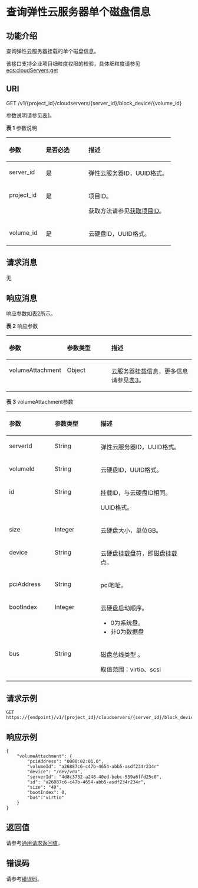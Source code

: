 # 查询弹性云服务器单个磁盘信息<a name="ZH-CN_TOPIC_0167811961"></a>

## 功能介绍<a name="zh-cn_topic_0101860614_section61843920"></a>

查询弹性云服务器挂载的单个磁盘信息。

该接口支持企业项目细粒度权限的校验，具体细粒度请参见   [ecs:cloudServers:get](磁盘管理（API授权）.md)

## URI<a name="zh-cn_topic_0101860614_section19724370"></a>

GET /v1/\{project\_id\}/cloudservers/\{server\_id\}/block\_device/\{volume\_id\}

参数说明请参见[表1](#table179834801714)。

**表 1**  参数说明

<a name="table179834801714"></a>
<table><thead align="left"><tr id="row979920482179"><th class="cellrowborder" valign="top" width="22.322232223222326%" id="mcps1.2.4.1.1"><p id="p15031357201719"><a name="p15031357201719"></a><a name="p15031357201719"></a>参数</p>
</th>
<th class="cellrowborder" valign="top" width="25.872587258725872%" id="mcps1.2.4.1.2"><p id="p65038576174"><a name="p65038576174"></a><a name="p65038576174"></a>是否必选</p>
</th>
<th class="cellrowborder" valign="top" width="51.805180518051806%" id="mcps1.2.4.1.3"><p id="p650335714175"><a name="p650335714175"></a><a name="p650335714175"></a>描述</p>
</th>
</tr>
</thead>
<tbody><tr id="row9799184841719"><td class="cellrowborder" valign="top" width="22.322232223222326%" headers="mcps1.2.4.1.1 "><p id="p35032057131719"><a name="p35032057131719"></a><a name="p35032057131719"></a>server_id</p>
</td>
<td class="cellrowborder" valign="top" width="25.872587258725872%" headers="mcps1.2.4.1.2 "><p id="p145034574175"><a name="p145034574175"></a><a name="p145034574175"></a>是</p>
</td>
<td class="cellrowborder" valign="top" width="51.805180518051806%" headers="mcps1.2.4.1.3 "><p id="p12503957111716"><a name="p12503957111716"></a><a name="p12503957111716"></a><span id="text15503357171711"><a name="text15503357171711"></a><a name="text15503357171711"></a>弹性云服务器</span>ID，UUID格式。</p>
</td>
</tr>
<tr id="row1799144813175"><td class="cellrowborder" valign="top" width="22.322232223222326%" headers="mcps1.2.4.1.1 "><p id="p1250365716175"><a name="p1250365716175"></a><a name="p1250365716175"></a>project_id</p>
</td>
<td class="cellrowborder" valign="top" width="25.872587258725872%" headers="mcps1.2.4.1.2 "><p id="p75031757181718"><a name="p75031757181718"></a><a name="p75031757181718"></a>是</p>
</td>
<td class="cellrowborder" valign="top" width="51.805180518051806%" headers="mcps1.2.4.1.3 "><p id="p6503145716174"><a name="p6503145716174"></a><a name="p6503145716174"></a>项目ID。</p>
<p id="p1850335731712"><a name="p1850335731712"></a><a name="p1850335731712"></a>获取方法请参见<a href="获取项目ID.md">获取项目ID</a>。</p>
</td>
</tr>
<tr id="row12799248151714"><td class="cellrowborder" valign="top" width="22.322232223222326%" headers="mcps1.2.4.1.1 "><p id="p125031357101710"><a name="p125031357101710"></a><a name="p125031357101710"></a>volume_id</p>
</td>
<td class="cellrowborder" valign="top" width="25.872587258725872%" headers="mcps1.2.4.1.2 "><p id="p1650315791714"><a name="p1650315791714"></a><a name="p1650315791714"></a>是</p>
</td>
<td class="cellrowborder" valign="top" width="51.805180518051806%" headers="mcps1.2.4.1.3 "><p id="p1950313575172"><a name="p1950313575172"></a><a name="p1950313575172"></a>云硬盘ID，UUID格式。</p>
</td>
</tr>
</tbody>
</table>

## 请求消息<a name="zh-cn_topic_0101860614_section43301605"></a>

无

## 响应消息<a name="zh-cn_topic_0101860614_section54170131"></a>

响应参数如[表2](#table11593131681815)所示。

**表 2**  响应参数

<a name="table11593131681815"></a>
<table><thead align="left"><tr id="row19593141681819"><th class="cellrowborder" valign="top" width="24.552455245524552%" id="mcps1.2.4.1.1"><p id="p11396720141819"><a name="p11396720141819"></a><a name="p11396720141819"></a>参数</p>
</th>
<th class="cellrowborder" valign="top" width="25.382538253825388%" id="mcps1.2.4.1.2"><p id="p10396820131815"><a name="p10396820131815"></a><a name="p10396820131815"></a>参数类型</p>
</th>
<th class="cellrowborder" valign="top" width="50.065006500650064%" id="mcps1.2.4.1.3"><p id="p203961520151813"><a name="p203961520151813"></a><a name="p203961520151813"></a>描述</p>
</th>
</tr>
</thead>
<tbody><tr id="row1459315162187"><td class="cellrowborder" valign="top" width="24.552455245524552%" headers="mcps1.2.4.1.1 "><p id="p14396132001820"><a name="p14396132001820"></a><a name="p14396132001820"></a>volumeAttachment</p>
</td>
<td class="cellrowborder" valign="top" width="25.382538253825388%" headers="mcps1.2.4.1.2 "><p id="p16396192001818"><a name="p16396192001818"></a><a name="p16396192001818"></a>Object</p>
</td>
<td class="cellrowborder" valign="top" width="50.065006500650064%" headers="mcps1.2.4.1.3 "><p id="p19396152051810"><a name="p19396152051810"></a><a name="p19396152051810"></a><span id="text14396620201814"><a name="text14396620201814"></a><a name="text14396620201814"></a>云服务器</span>挂载信息，更多信息请参见<a href="#table1128997111919">表3</a>。</p>
</td>
</tr>
</tbody>
</table>

**表 3**  volumeAttachment参数

<a name="table1128997111919"></a>
<table><thead align="left"><tr id="row02895751919"><th class="cellrowborder" valign="top" width="24.552455245524552%" id="mcps1.2.4.1.1"><p id="p6305121701919"><a name="p6305121701919"></a><a name="p6305121701919"></a>参数</p>
</th>
<th class="cellrowborder" valign="top" width="24.69246924692469%" id="mcps1.2.4.1.2"><p id="p183051517181917"><a name="p183051517181917"></a><a name="p183051517181917"></a>参数类型</p>
</th>
<th class="cellrowborder" valign="top" width="50.75507550755075%" id="mcps1.2.4.1.3"><p id="p14305151711197"><a name="p14305151711197"></a><a name="p14305151711197"></a>描述</p>
</th>
</tr>
</thead>
<tbody><tr id="row1028913718198"><td class="cellrowborder" valign="top" width="24.552455245524552%" headers="mcps1.2.4.1.1 "><p id="p12305151771919"><a name="p12305151771919"></a><a name="p12305151771919"></a>serverId</p>
</td>
<td class="cellrowborder" valign="top" width="24.69246924692469%" headers="mcps1.2.4.1.2 "><p id="p193051817181917"><a name="p193051817181917"></a><a name="p193051817181917"></a>String</p>
</td>
<td class="cellrowborder" valign="top" width="50.75507550755075%" headers="mcps1.2.4.1.3 "><p id="p143055174191"><a name="p143055174191"></a><a name="p143055174191"></a><span id="text23052017131910"><a name="text23052017131910"></a><a name="text23052017131910"></a>弹性云服务器</span>ID，UUID格式。</p>
</td>
</tr>
<tr id="row2028997121920"><td class="cellrowborder" valign="top" width="24.552455245524552%" headers="mcps1.2.4.1.1 "><p id="p19305171718198"><a name="p19305171718198"></a><a name="p19305171718198"></a>volumeId</p>
</td>
<td class="cellrowborder" valign="top" width="24.69246924692469%" headers="mcps1.2.4.1.2 "><p id="p930541714196"><a name="p930541714196"></a><a name="p930541714196"></a>String</p>
</td>
<td class="cellrowborder" valign="top" width="50.75507550755075%" headers="mcps1.2.4.1.3 "><p id="p8305917191913"><a name="p8305917191913"></a><a name="p8305917191913"></a>云硬盘ID，UUID格式。</p>
</td>
</tr>
<tr id="row17289478197"><td class="cellrowborder" valign="top" width="24.552455245524552%" headers="mcps1.2.4.1.1 "><p id="p73057174196"><a name="p73057174196"></a><a name="p73057174196"></a>id</p>
</td>
<td class="cellrowborder" valign="top" width="24.69246924692469%" headers="mcps1.2.4.1.2 "><p id="p123052017201915"><a name="p123052017201915"></a><a name="p123052017201915"></a>String</p>
</td>
<td class="cellrowborder" valign="top" width="50.75507550755075%" headers="mcps1.2.4.1.3 "><p id="p5305717161914"><a name="p5305717161914"></a><a name="p5305717161914"></a>挂载ID，与云硬盘ID相同。</p>
<p id="p2305181713193"><a name="p2305181713193"></a><a name="p2305181713193"></a>UUID格式。</p>
</td>
</tr>
<tr id="row102891178197"><td class="cellrowborder" valign="top" width="24.552455245524552%" headers="mcps1.2.4.1.1 "><p id="p183051817151919"><a name="p183051817151919"></a><a name="p183051817151919"></a>size</p>
</td>
<td class="cellrowborder" valign="top" width="24.69246924692469%" headers="mcps1.2.4.1.2 "><p id="p1930520175199"><a name="p1930520175199"></a><a name="p1930520175199"></a>Integer</p>
</td>
<td class="cellrowborder" valign="top" width="50.75507550755075%" headers="mcps1.2.4.1.3 "><p id="p13058172197"><a name="p13058172197"></a><a name="p13058172197"></a>云硬盘大小，单位GB。</p>
</td>
</tr>
<tr id="row728910715196"><td class="cellrowborder" valign="top" width="24.552455245524552%" headers="mcps1.2.4.1.1 "><p id="p1730521714196"><a name="p1730521714196"></a><a name="p1730521714196"></a>device</p>
</td>
<td class="cellrowborder" valign="top" width="24.69246924692469%" headers="mcps1.2.4.1.2 "><p id="p0305191720197"><a name="p0305191720197"></a><a name="p0305191720197"></a>String</p>
</td>
<td class="cellrowborder" valign="top" width="50.75507550755075%" headers="mcps1.2.4.1.3 "><p id="p430519172190"><a name="p430519172190"></a><a name="p430519172190"></a>云硬盘挂载盘符，即磁盘挂载点。</p>
</td>
</tr>
<tr id="row8289776195"><td class="cellrowborder" valign="top" width="24.552455245524552%" headers="mcps1.2.4.1.1 "><p id="p2030531714194"><a name="p2030531714194"></a><a name="p2030531714194"></a>pciAddress</p>
</td>
<td class="cellrowborder" valign="top" width="24.69246924692469%" headers="mcps1.2.4.1.2 "><p id="p730511711192"><a name="p730511711192"></a><a name="p730511711192"></a>String</p>
</td>
<td class="cellrowborder" valign="top" width="50.75507550755075%" headers="mcps1.2.4.1.3 "><p id="p130510175190"><a name="p130510175190"></a><a name="p130510175190"></a>pci地址。</p>
</td>
</tr>
<tr id="row12892717192"><td class="cellrowborder" valign="top" width="24.552455245524552%" headers="mcps1.2.4.1.1 "><p id="p630516177194"><a name="p630516177194"></a><a name="p630516177194"></a>bootIndex</p>
</td>
<td class="cellrowborder" valign="top" width="24.69246924692469%" headers="mcps1.2.4.1.2 "><p id="p3305101714192"><a name="p3305101714192"></a><a name="p3305101714192"></a>Integer</p>
</td>
<td class="cellrowborder" valign="top" width="50.75507550755075%" headers="mcps1.2.4.1.3 "><p id="p130613177193"><a name="p130613177193"></a><a name="p130613177193"></a>云硬盘启动顺序。</p>
<a name="ul7306017131912"></a><a name="ul7306017131912"></a><ul id="ul7306017131912"><li>0为系统盘。</li><li>非0为数据盘</li></ul>
</td>
</tr>
<tr id="row16289177181915"><td class="cellrowborder" valign="top" width="24.552455245524552%" headers="mcps1.2.4.1.1 "><p id="p6306217101919"><a name="p6306217101919"></a><a name="p6306217101919"></a>bus</p>
</td>
<td class="cellrowborder" valign="top" width="24.69246924692469%" headers="mcps1.2.4.1.2 "><p id="p930691711194"><a name="p930691711194"></a><a name="p930691711194"></a>String</p>
</td>
<td class="cellrowborder" valign="top" width="50.75507550755075%" headers="mcps1.2.4.1.3 "><p id="p1230618170191"><a name="p1230618170191"></a><a name="p1230618170191"></a>磁盘总线类型 。</p>
<p id="p53067173199"><a name="p53067173199"></a><a name="p53067173199"></a>取值范围：virtio、scsi</p>
</td>
</tr>
</tbody>
</table>

## 请求示例<a name="zh-cn_topic_0101860614_section1828405010213"></a>

```
GET https://{endpoint}/v1/{project_id}/cloudservers/{server_id}/block_device/{volume_id}
```

## 响应示例<a name="section460223513117"></a>

```
{
    "volumeAttachment": {
        "pciAddress": "0000:02:01.0",
        "volumeId": "a26887c6-c47b-4654-abb5-asdf234r234r"
        "device": "/dev/vda",
        "serverId": "4d8c3732-a248-40ed-bebc-539a6ffd25c0",
        "id": "a26887c6-c47b-4654-abb5-asdf234r234r",
        "size": "40",
        "bootIndex": 0,
        "bus":"virtio"
    }
}
```

## 返回值<a name="zh-cn_topic_0101860614_zh-cn_topic_0092803065_zh-cn_topic_0020212692_section22960139"></a>

请参考[通用请求返回值](通用请求返回值.md)。

## 错误码<a name="zh-cn_topic_0101860614_zh-cn_topic_0092803065_zh-cn_topic_0067161469_zh-cn_topic_0057973179_section23611955"></a>

请参考[错误码](错误码.md)。

